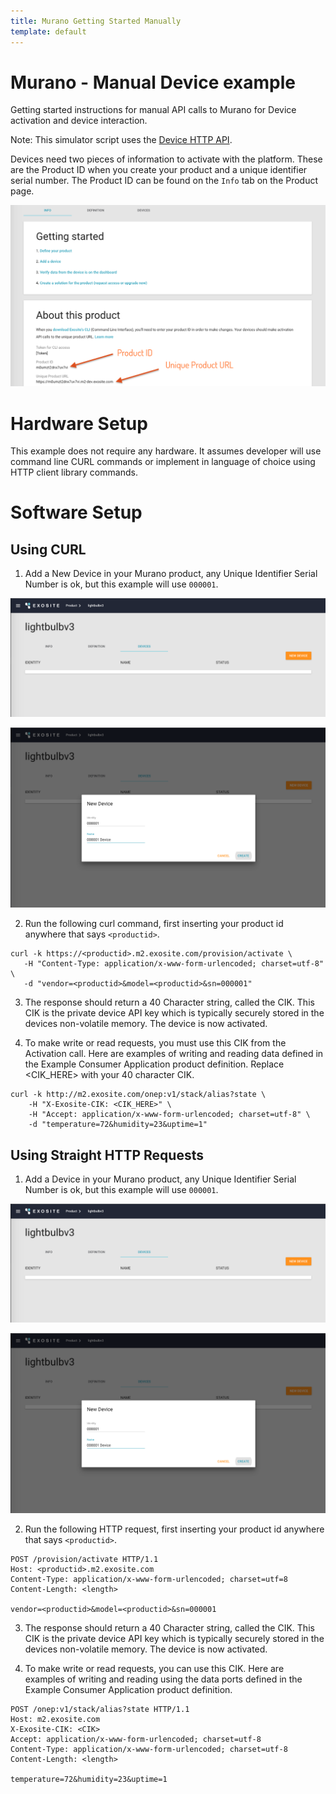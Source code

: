 ```yaml
---
title: Murano Getting Started Manually
template: default
---
```


# Murano - Manual Device example
Getting started instructions for manual API calls to Murano for Device activation and device interaction.  

Note: This simulator script uses the [Device HTTP API](/murano/products/device_api/http).


Devices need two pieces of information to activate with the platform.  These are the Product ID when you create your product and a unique identifier serial number.  The Product ID can be found on the `Info` tab on the Product page.

![product id](assets/get_product_id.png)


# Hardware Setup
This example does not require any hardware.  It assumes developer will use command line CURL commands or implement in language of choice using HTTP client library commands.


# Software Setup

## Using CURL

1. Add a New Device in your Murano product, any Unique Identifier Serial Number is ok, but this example will use `000001`.

  ![product list](assets/product_list.png)

  ![add device](assets/add_device.png)

2. Run the following curl command, first inserting your product id anywhere that says `<productid>`.

  ```
  curl -k https://<productid>.m2.exosite.com/provision/activate \
     -H "Content-Type: application/x-www-form-urlencoded; charset=utf-8" \
     -d "vendor=<productid>&model=<productid>&sn=000001"

  ```

3. The response should return a 40 Character string, called the CIK.  This CIK is the private device API key which is typically securely stored in the devices non-volatile memory.  The device is now activated.

4. To make write or read requests, you must use this CIK from the Activation call.  Here are examples of writing and reading data defined in the Example Consumer Application product definition.  Replace <CIK_HERE> with your 40 character CIK.


  ```
  curl -k http://m2.exosite.com/onep:v1/stack/alias?state \
      -H "X-Exosite-CIK: <CIK_HERE>" \
      -H "Accept: application/x-www-form-urlencoded; charset=utf-8" \
      -d "temperature=72&humidity=23&uptime=1"

  ```


## Using Straight HTTP Requests

1. Add a Device in your Murano product, any Unique Identifier Serial Number is ok, but this example will use `000001`.

  ![product list](assets/product_list.png)

  ![add device](assets/add_device.png)

2. Run the following HTTP request, first inserting your product id anywhere that says `<productid>`.

  ```
  POST /provision/activate HTTP/1.1
  Host: <productid>.m2.exosite.com
  Content-Type: application/x-www-form-urlencoded; charset=utf=8
  Content-Length: <length>

  vendor=<productid>&model=<productid>&sn=000001
  ```

3. The response should return a 40 Character string, called the CIK.  This CIK is the private device API key which is typically securely stored in the devices non-volatile memory.  The device is now activated.

4. To make write or read requests, you can use this CIK.  Here are examples of writing and reading using the data ports defined in the Example Consumer Application product definition.

  ```
  POST /onep:v1/stack/alias?state HTTP/1.1
  Host: m2.exosite.com
  X-Exosite-CIK: <CIK>
  Accept: application/x-www-form-urlencoded; charset=utf-8
  Content-Type: application/x-www-form-urlencoded; charset=utf-8
  Content-Length: <length>

  temperature=72&humidity=23&uptime=1

  ```
